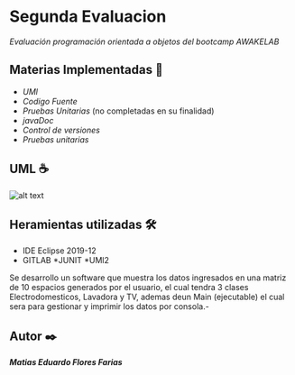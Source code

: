 # Segunda Evaluacion 

_Evaluación  programación  orientada  a  objetos del bootcamp AWAKELAB_

## Materias Implementadas 🚀
 * _UMl_
 * _Codigo Fuente_
 * _Pruebas Unitarias_ (no completadas en su finalidad)  
 * _javaDoc_
 * _Control de versiones_
 * _Pruebas unitarias_
## UML ☕️
![alt text](https://github.com/Mathias182/SegundaEvaluacion/blob/master/EVALUACION%20N%C2%AA2%20(ABP)/new_diagram.jpg)
## Heramientas utilizadas  🛠️
 * IDE Eclipse 2019-12
 * GITLAB
 *JUNIT
 *UMl2

Se desarrollo un software que muestra los datos ingresados en una matriz de 10 espacios generados por el usuario, el cual tendra 3 
clases Electrodomesticos, Lavadora y TV, ademas deun Main (ejecutable) el cual sera para gestionar y imprimir los datos por consola.- 
 
 ## Autor ✒️
 _**Matias Eduardo Flores Farias**_
 
  
